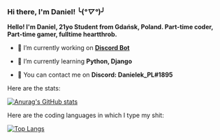 ### Hi there, I'm Daniel! ╰(*°▽°*)╯

**Hello! I'm Daniel, 21yo Student from Gdańsk, Poland. Part-time coder, Part-time gamer, fulltime heartthrob.**

- 🔭 I’m currently working on [**Discord Bot**](https://github.com/danielCodingGuy/DiscordBot)

- 🌱 I’m currently learning **Python, Django**

- 📃 You can contact me on **Discord: Danielek_PL#1895**

Here are the stats:

[![Anurag's GitHub stats](https://github-readme-stats.vercel.app/api?username=danielCodingGuy)](https://github.com/anuraghazra/github-readme-stats)

Here are the coding languages in which I type my shit:

[![Top Langs](https://github-readme-stats.vercel.app/api/top-langs/?username=danielCodingGuy&layout=compact)](https://github.com/anuraghazra/github-readme-stats)
